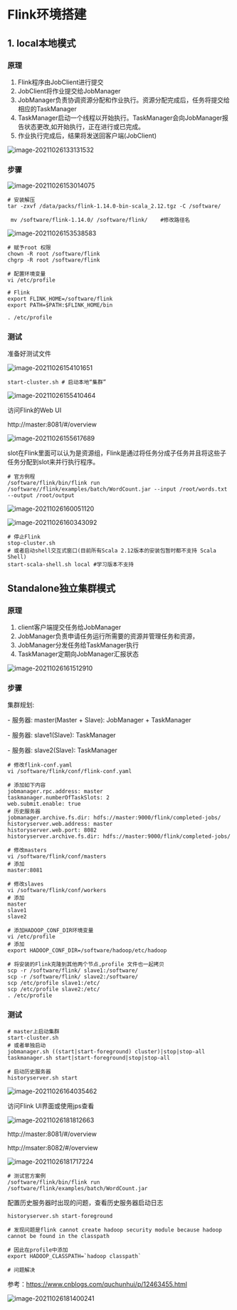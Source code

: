 # Flink环境搭建

## 1. local本地模式

### 原理

1. Flink程序由JobClient进行提交
2. JobClient将作业提交给JobManager
3. JobManager负责协调资源分配和作业执行。资源分配完成后，任务将提交给相应的TaskManager
4. TaskManager启动一个线程以开始执行。TaskManager会向JobManager报告状态更改,如开始执行，正在进行或已完成。 
5. 作业执行完成后，结果将发送回客户端(JobClient)

![image-20211026133131532](.\img\image-20211026133131532.png)

### 步骤

![image-20211026153014075](.\img\image-20211026153014075.png)

```shell
# 安装解压
tar -zxvf /data/packs/flink-1.14.0-bin-scala_2.12.tgz -C /software/  

 mv /software/flink-1.14.0/ /software/flink/    #修改路径名
```

![image-20211026153538583](.\img\image-20211026153538583.png)

```shell
# 赋予root 权限
chown -R root /software/flink
chgrp -R root /software/flink

# 配置环境变量
vi /etc/profile

# Flink
export FLINK_HOME=/software/flink
export PATH=$PATH:$FLINK_HOME/bin

. /etc/profile

```

### 测试

准备好测试文件

![image-20211026154101651](.\img\image-20211026154101651.png)

```shell
start-cluster.sh # 启动本地“集群”
```

![image-20211026155410464](.\img\image-20211026155410464.png)

访问Flink的Web UI

  http://master:8081/#/overview

![image-20211026155617689](.\img\image-20211026155617689.png)

  slot在Flink里面可以认为是资源组，Flink是通过将任务分成子任务并且将这些子任务分配到slot来并行执行程序。

```shell
# 官方例程
/software/flink/bin/flink run /software//flink/examples/batch/WordCount.jar --input /root/words.txt --output /root/output
```

![image-20211026160051120](.\img\image-20211026160051120.png)

![image-20211026160343092](.\img\image-20211026160343092.png)

```shell
# 停止Flink
stop-cluster.sh
# 或者启动shell交互式窗口(目前所有Scala 2.12版本的安装包暂时都不支持 Scala Shell)
start-scala-shell.sh local #学习版本不支持
```

## Standalone独立集群模式

### 原理

1. client客户端提交任务给JobManager
2. JobManager负责申请任务运行所需要的资源并管理任务和资源，
3. JobManager分发任务给TaskManager执行
4. TaskManager定期向JobManager汇报状态

![image-20211026161512910](F:\FlinkLearning\day02\img\image-20211026161512910.png)

### 步骤

集群规划:

\- 服务器: master(Master + Slave): JobManager + TaskManager

\- 服务器: slave1(Slave): TaskManager

\- 服务器: slave2(Slave): TaskManager

```shell
# 修改flink-conf.yaml
vi /software/flink/conf/flink-conf.yaml

# 添加如下内容
jobmanager.rpc.address: master
taskmanager.numberOfTaskSlots: 2
web.submit.enable: true
# 历史服务器
jobmanager.archive.fs.dir: hdfs://master:9000/flink/completed-jobs/
historyserver.web.address: master
historyserver.web.port: 8082
historyserver.archive.fs.dir: hdfs://master:9000/flink/completed-jobs/

# 修改masters
vi /software/flink/conf/masters
# 添加
master:8081

# 修改slaves
vi /software/flink/conf/workers
# 添加
master
slave1
slave2

# 添加HADOOP_CONF_DIR环境变量
vi /etc/profile
# 添加
export HADOOP_CONF_DIR=/software/hadoop/etc/hadoop

# 将安装的Flink克隆到其他两个节点,profile 文件也一起拷贝
scp -r /software/flink/ slave1:/software/
scp -r /software/flink/ slave2:/software/
scp /etc/profile slave1:/etc/
scp /etc/profile slave2:/etc/
. /etc/profile	
```

### 测试

```shell
# master上启动集群
start-cluster.sh
# 或者单独启动
jobmanager.sh ((start|start-foreground) cluster)|stop|stop-all
taskmanager.sh start|start-foreground|stop|stop-all

# 启动历史服务器
historyserver.sh start
```

![image-20211026164035462](.\img\image-20211026164035462.png)

访问Flink UI界面或使用jps查看

![image-20211026181812663](.\img\image-20211026181812663.png)

http://master:8081/#/overview

http://msater:8082/#/overview

![image-20211026181717224](.\img\image-20211026181717224.png)

```shell
# 测试官方案例
/software/flink/bin/flink run /software/flink/examples/batch/WordCount.jar
```

配置历史服务器时出现的问题，查看历史服务器启动日志

```shell
historyserver.sh start-foreground

# 发现问题是flink cannot create hadoop security module because hadoop cannot be found in the classpath

# 因此在profile中添加
export HADOOP_CLASSPATH=`hadoop classpath`

# 问题解决
```

参考：https://www.cnblogs.com/quchunhui/p/12463455.html

![image-20211026181400241](.\img\image-20211026181400241.png)

